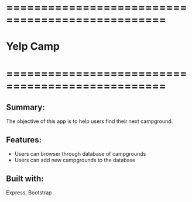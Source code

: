 # =================================================
#                   Yelp Camp
# =================================================

## Summary:
The objective of this app is to help users find their next campground.

## Features:
* Users can browser through database of campgrounds
* Users can add new campgrounds to the database

## Built with:
Express, Bootstrap
